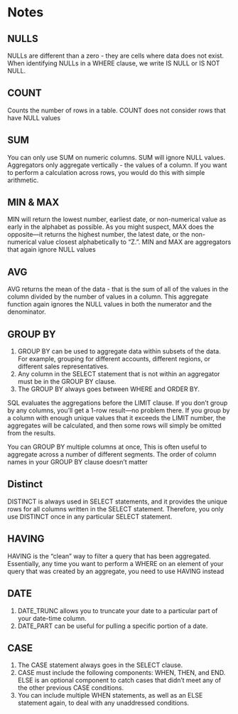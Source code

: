 # Notes
## NULLS
NULLs are different than a zero - they are cells where data does not exist. When identifying NULLs in a WHERE clause, we write IS NULL or IS NOT NULL.

## COUNT
Counts the number of rows in a table. COUNT does not consider rows that have NULL values

## SUM
You can only use SUM on numeric columns. SUM will ignore NULL values. Aggregators only aggregate vertically - the values of a column. If you want to perform a calculation across rows, you would do this with simple arithmetic.

## MIN & MAX
MIN will return the lowest number, earliest date, or non-numerical value as early in the alphabet as possible. As you might suspect, MAX does the opposite—it returns the highest number, the latest date, or the non-numerical value closest alphabetically to “Z.”. MIN and MAX are aggregators that again ignore NULL values

## AVG
AVG returns the mean of the data - that is the sum of all of the values in the column divided by the number of values in a column. This aggregate function again ignores the NULL values in both the numerator and the denominator.

## GROUP BY
1. GROUP BY can be used to aggregate data within subsets of the data. For example, grouping for different accounts, different regions, or different sales representatives.
2. Any column in the SELECT statement that is not within an aggregator must be in the GROUP BY clause.
3. The GROUP BY always goes between WHERE and ORDER BY.

SQL evaluates the aggregations before the LIMIT clause. If you don’t group by any columns, you’ll get a 1-row result—no problem there. If you group by a column with enough unique values that it exceeds the LIMIT number, the aggregates will be calculated, and then some rows will simply be omitted from the results.

You can GROUP BY multiple columns at once, This is often useful to aggregate across a number of different segments. The order of column names in your GROUP BY clause doesn’t matter

## Distinct
DISTINCT is always used in SELECT statements, and it provides the unique rows for all columns written in the SELECT statement. Therefore, you only use DISTINCT once in any particular SELECT statement.

## HAVING
HAVING is the “clean” way to filter a query that has been aggregated. Essentially, any time you want to perform a WHERE on an element of your query that was created by an aggregate, you need to use HAVING instead

## DATE
1. DATE_TRUNC allows you to truncate your date to a particular part of your date-time column.
2. DATE_PART can be useful for pulling a specific portion of a date.

## CASE
1. The CASE statement always goes in the SELECT clause.
2. CASE must include the following components: WHEN, THEN, and END. ELSE is an optional component to catch cases that didn’t meet any of the other previous CASE conditions.
3. You can include multiple WHEN statements, as well as an ELSE statement again, to deal with any unaddressed conditions.
